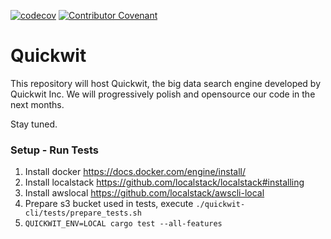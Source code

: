 [![codecov](https://codecov.io/gh/quickwit-inc/quickwit/branch/main/graph/badge.svg?token=06SRGAV5SS)](https://codecov.io/gh/quickwit-inc/quickwit) [![Contributor Covenant](https://img.shields.io/badge/Contributor%20Covenant-2.0-4baaaa.svg)](CODE_OF_CONDUCT.md) 

# Quickwit

This repository will host Quickwit, the big data search engine developed by Quickwit Inc.
We will progressively polish and opensource our code in the next months.

Stay tuned.


### Setup - Run Tests

1. Install docker https://docs.docker.com/engine/install/
2. Install localstack https://github.com/localstack/localstack#installing
3. Install awslocal https://github.com/localstack/awscli-local
4. Prepare s3 bucket used in tests, execute `./quickwit-cli/tests/prepare_tests.sh`
5. `QUICKWIT_ENV=LOCAL cargo test --all-features`

